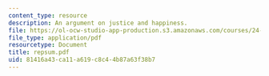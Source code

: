 ```yaml
---
content_type: resource
description: An argument on justice and happiness.
file: https://ol-ocw-studio-app-production.s3.amazonaws.com/courses/24-200-ancient-philosophy-fall-2004/81416a43ca11a619c8c44b87a63f38b7_repsum.pdf
file_type: application/pdf
resourcetype: Document
title: repsum.pdf
uid: 81416a43-ca11-a619-c8c4-4b87a63f38b7
---
```

